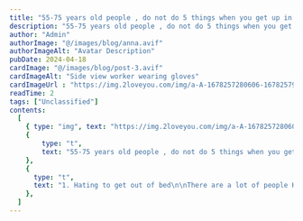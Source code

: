 ```yaml
---
title: "55-75 years old people , do not do 5 things when you get up in the morning. 305 people have entered the hospital Recently!"
description: "55-75 years old people , do not do 5 things when you get up in the morning. 305 people have entered the hospital Recently!"
author: "Admin"
authorImage: "@/images/blog/anna.avif"
authorImageAlt: "Avatar Description"
pubDate: 2024-04-18
cardImage: "@/images/blog/post-3.avif"
cardImageAlt: "Side view worker wearing gloves"
cardImageUrl : "https://img.2loveyou.com/img/a-A-1678257280606-1678257928290.jpg"
readTime: 2
tags: ["Unclassified"]
contents:
  [
    { type: "img", text: "https://img.2loveyou.com/img/a-A-1678257280606-1678257928290.jpg" },
    { 
        type: "t", 
        text: "55-75 years old people , do not do 5 things when you get up in the morning. 305 people have entered the hospital Recently!"
    },
    {
      type: "t",
      text: "1. Hating to get out of bed\n\nThere are a lot of people Hating to get out of bed in the morning. Some studies have found that if there is too much time to Hating to get out of bed, it will be mentally stunned and motivated during the day. Hating to get out of bed will disturb the normal schedule and affect health. Therefore, instead of closed eyes to fight psychological struggle, it is better to get up early and let yourself welcome a day with sufficient energy.\n\n2. Strong exercise\n\nMany people have the habit of morning transport, which is worthy of encouraging, but if you get up after getting up and wash, you rush to do strenuous exercise. Cerebrovascular accidents. In addition, if you do n\u2019t eat breakfast before exercise, it may make you thin and thin in the long run.\n\n3. Rub your eyes\n\nAfter waking up, if the eyes cannot be opened, many people will rub their eyes with their hands. In fact, Xiaobian does not encourage this approach. Because when rubbing his eyes, the bacteria on your hands will bring into the eyes, which can easily cause eye infections.\n\n4, stack quilt\n\nThe quilt is not necessarily a good habit. In a bed, there are about 2 million mites, and there are more dust dandruff. Do not stack the quilt can cause the cup to lose water quickly and wipe out the dirty things and bacteria.\n\n5. Do not eat breakfast\n\nDo not eat breakfast, horse tiger breakfast, etc. are a misunderstanding in diet. From the evening to the morning, the body has been on an empty stomach for 12 hours, and the blood sugar will decrease. If you do not eat breakfast in the morning, the brain will be damaged because he cannot get blood sugar supplement. Therefore, if you want to improve your work efficiency, you still have to eat breakfast in the morning."
    },
  ]
---
```

